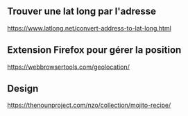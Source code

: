 ## Trouver une lat long par l'adresse

https://www.latlong.net/convert-address-to-lat-long.html

## Extension Firefox pour gérer la position
https://webbrowsertools.com/geolocation/

## Design
https://thenounproject.com/nzo/collection/mojito-recipe/